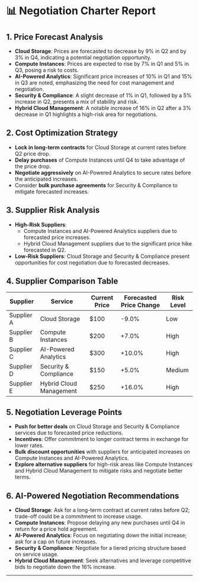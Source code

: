 # 📊 Negotiation Charter Report

## **1. Price Forecast Analysis**
- **Cloud Storage**: Prices are forecasted to decrease by 9% in Q2 and by 3% in Q4, indicating a potential negotiation opportunity.
- **Compute Instances**: Prices are expected to rise by 7% in Q1 and 5% in Q3, posing a risk to costs.
- **AI-Powered Analytics**: Significant price increases of 10% in Q1 and 15% in Q3 are noted, emphasizing the need for cost management and negotiation.
- **Security & Compliance**: A slight decrease of 1% in Q1, followed by a 5% increase in Q2, presents a mix of stability and risk.
- **Hybrid Cloud Management**: A notable increase of 16% in Q2 after a 3% decrease in Q1 highlights a high-risk area for negotiations.

## **2. Cost Optimization Strategy**
- **Lock in long-term contracts** for Cloud Storage at current rates before Q2 price drop. 
- **Delay purchases** of Compute Instances until Q4 to take advantage of the price drop.
- **Negotiate aggressively** on AI-Powered Analytics to secure rates before the anticipated increases.
- Consider **bulk purchase agreements** for Security & Compliance to mitigate forecasted increases.

## **3. Supplier Risk Analysis**
- **High-Risk Suppliers**: 
  - Compute Instances and AI-Powered Analytics suppliers due to forecasted price increases.
  - Hybrid Cloud Management suppliers due to the significant price hike forecasted in Q2.
- **Low-Risk Suppliers**: Cloud Storage and Security & Compliance present opportunities for cost negotiation due to forecasted decreases.

## **4. Supplier Comparison Table**
| Supplier                | Service                | Current Price | Forecasted Price Change | Risk Level |
|------------------------|-----------------------|---------------|------------------------|------------|
| Supplier A             | Cloud Storage         | $100          | -9.0%                  | Low        |
| Supplier B             | Compute Instances      | $200          | +7.0%                  | High       |
| Supplier C             | AI-Powered Analytics   | $300          | +10.0%                 | High       |
| Supplier D             | Security & Compliance  | $150          | +5.0%                  | Medium     |
| Supplier E             | Hybrid Cloud Management | $250          | +16.0%                 | High       |

## **5. Negotiation Leverage Points**
- **Push for better deals** on Cloud Storage and Security & Compliance services due to forecasted price reductions.
- **Incentives**: Offer commitment to longer contract terms in exchange for lower rates.
- **Bulk discount opportunities** with suppliers for anticipated increases on Compute Instances and AI-Powered Analytics.
- **Explore alternative suppliers** for high-risk areas like Compute Instances and Hybrid Cloud Management to mitigate risks and negotiate better terms.

## **6. AI-Powered Negotiation Recommendations**
- **Cloud Storage**: Ask for a long-term contract at current rates before Q2; trade-off could be a commitment to increase usage.
- **Compute Instances**: Propose delaying any new purchases until Q4 in return for a price hold agreement.
- **AI-Powered Analytics**: Focus on negotiating down the initial increase; ask for a cap on future increases.
- **Security & Compliance**: Negotiate for a tiered pricing structure based on service usage.
- **Hybrid Cloud Management**: Seek alternatives and leverage competitive bids to negotiate down the 16% increase.

---
```
